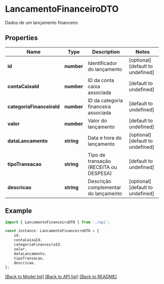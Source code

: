 # LancamentoFinanceiroDTO

Dados de um lançamento financeiro

## Properties

Name | Type | Description | Notes
------------ | ------------- | ------------- | -------------
**id** | **number** | Identificador do lançamento | [optional] [default to undefined]
**contaCaixaId** | **number** | ID da conta caixa associada | [default to undefined]
**categoriaFinanceiraId** | **number** | ID da categoria financeira associada | [default to undefined]
**valor** | **number** | Valor do lançamento | [default to undefined]
**dataLancamento** | **string** | Data e hora do lançamento | [optional] [default to undefined]
**tipoTransacao** | **string** | Tipo de transação (RECEITA ou DESPESA) | [default to undefined]
**descricao** | **string** | Descrição complementar do lançamento | [optional] [default to undefined]

## Example

```typescript
import { LancamentoFinanceiroDTO } from './api';

const instance: LancamentoFinanceiroDTO = {
    id,
    contaCaixaId,
    categoriaFinanceiraId,
    valor,
    dataLancamento,
    tipoTransacao,
    descricao,
};
```

[[Back to Model list]](../README.md#documentation-for-models) [[Back to API list]](../README.md#documentation-for-api-endpoints) [[Back to README]](../README.md)
